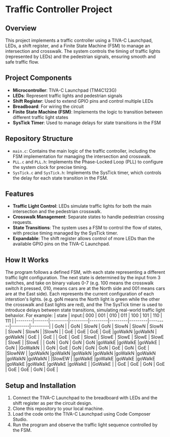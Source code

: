 # Traffic Controller Project

## Overview
This project implements a traffic controller using a TIVA-C Launchpad, LEDs, a shift register, and a Finite State Machine (FSM) to manage an intersection and crosswalk. The system controls the timing of traffic lights (represented by LEDs) and the pedestrian signals, ensuring smooth and safe traffic flow.

## Project Components
- **Microcontroller**: TIVA-C Launchpad (TM4C123G)
- **LEDs**: Represent traffic lights and pedestrian signals
- **Shift Register**: Used to extend GPIO pins and control multiple LEDs
- **Breadboard**: For wiring the circuit
- **Finite State Machine (FSM)**: Implements the logic to transition between different traffic light states
- **SysTick Timer**: Used to manage delays for state transitions in the FSM

## Repository Structure
- `main.c`: Contains the main logic of the traffic controller, including the FSM implementation for managing the intersection and crosswalk.
- `PLL.c` and `PLL.h`: Implements the Phase-Locked Loop (PLL) to configure the system clock for precise timing.
- `SysTick.c` and `SysTick.h`: Implements the SysTick timer, which controls the delay for each state transition in the FSM.

## Features
- **Traffic Light Control**: LEDs simulate traffic lights for both the main intersection and the pedestrian crosswalk.
- **Crosswalk Management**: Separate states to handle pedestrian crossing requests.
- **State Transitions**: The system uses a FSM to control the flow of states, with precise timing managed by the SysTick timer.
- **Expandable**: The shift register allows control of more LEDs than the available GPIO pins on the TIVA-C Launchpad.

## How It Works
The program follows a defined FSM, with each state representing a different traffic light configuration. The next state is determined by the input from 3 switches, and take on binary values 0-7 (e.g. 100 means the crosswalk switch it pressed, 010, means cars are at the North side and 001 means cars are at the East side). Each represents the current configuration of each interstion's lights. (e.g. goN means the North light is green while the other the crosswalk and East lights are red), and the  The SysTick timer is used to introduce delays between state transitions, simulating real-world traffic light behavior. For example:
| state  | input:|   000   |   001   |   010   |   011   |   100   |   101   |   110   |   111   |
|--------|-------|---------|---------|---------|---------|---------|---------|---------|---------|
|  GoN   |       |   GoN   |   SlowN |   GoN   |   SlowN |   SlowN |   SlowN |   SlowN | SlowN   |
|SlowN   |       |   GoE   |   GoE   |   GoE   |   GoE   |goWalkN  |goWalkN  | goWalkN |   GoE   |
|  GoE   |       |   GoE   |   GoE   | SlowE   | SlowE   | SlowE   | SlowE   | SlowE   | SlowE   |
|SlowE   |       |   GoN   |   GoN   |   GoN   |   GoN   |goWalkE  |goWalkE  |goWalkE  |   GoN   |
|GoWalkN |       |   GoN   |   GoE   |   GoN   |   GoN   |   GoN   |   GoE   |   GoN   |   GoE   |
|SlowNW  |       |goWalkN  |goWalkN  |goWalkN  |goWalkN  |goWalkN  |goWalkN  |goWalkN  |goWalkN  |
|SlowEW  |       |goWalkE  |goWalkE  |goWalkE  |goWalkE  |goWalkE  |goWalkE  |goWalkE  |goWalkE  |
|GoWalkE |       |   GoE   |   GoE   |   GoN   |   GoE   |   GoE   |   GoE   |   GoN   |   GoE   |


## Setup and Installation
1. Connect the TIVA-C Launchpad to the breadboard with LEDs and the shift register as per the circuit design.
2. Clone this repository to your local machine.
3. Load the code onto the TIVA-C Launchpad using Code Composer Studio.
4. Run the program and observe the traffic light sequence controlled by the FSM.
